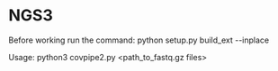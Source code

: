 # NGS3
Before working run the command:
python setup.py build_ext --inplace

Usage:
python3 covpipe2.py <path_to_fastq.gz files> <your prefix>
